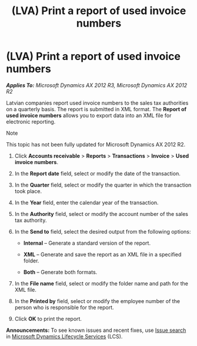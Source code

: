 ﻿---
title: (LVA) Print a report of used invoice numbers
TOCTitle: (LVA) Print a report of used invoice numbers
ms:assetid: 74070ab2-128f-4409-bf70-dee6028b0100
ms:mtpsurl: https://technet.microsoft.com/en-us/library/JJ721454(v=AX.60)
ms:contentKeyID: 49730232
ms.date: 04/18/2014
mtps_version: v=AX.60
---

# (LVA) Print a report of used invoice numbers 


_**Applies To:** Microsoft Dynamics AX 2012 R3, Microsoft Dynamics AX 2012 R2_

Latvian companies report used invoice numbers to the sales tax authorities on a quarterly basis. The report is submitted in XML format. The **Report of used invoice numbers** allows you to export data into an XML file for electronic reporting.


> [!NOTE]
> <P>This topic has not been fully updated for Microsoft Dynamics AX 2012 R2.</P>



1.  Click **Accounts receivable** \> **Reports** \> **Transactions** \> **Invoice** \> **Used invoice numbers**.

2.  In the **Report date** field, select or modify the date of the transaction.

3.  In the **Quarter** field, select or modify the quarter in which the transaction took place.

4.  In the **Year** field, enter the calendar year of the transaction.

5.  In the **Authority** field, select or modify the account number of the sales tax authority.

6.  In the **Send to** field, select the desired output from the following options:
    
      - **Internal** – Generate a standard version of the report.
    
      - **XML** – Generate and save the report as an XML file in a specified folder.
    
      - **Both** – Generate both formats.

7.  In the **File name** field, select or modify the folder name and path for the XML file.

8.  In the **Printed by** field, select or modify the employee number of the person who is responsible for the report.

9.  Click **OK** to print the report.

  
**Announcements:** To see known issues and recent fixes, use [Issue search](http://go.microsoft.com/fwlink/?linkid=389258) in [Microsoft Dynamics Lifecycle Services](http://go.microsoft.com/fwlink/?linkid=306505) (LCS).

